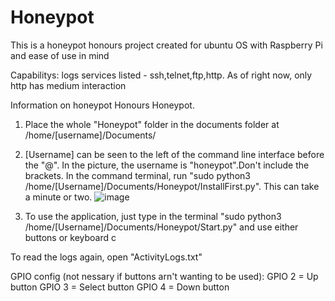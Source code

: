# Honeypot
This is a honeypot honours project created for ubuntu OS with Raspberry Pi and ease of use in mind 

Capabilitys:
logs services listed - ssh,telnet,ftp,http.
As of right now, only http has medium interaction

Information on honeypot 
Honours Honeypot.

1. Place the whole "Honeypot" folder in the documents folder at /home/[username]/Documents/ 

2. [Username] can be seen to the left of the command line interface before the "@". In the picture, the username is "honeypot".Don't include the brackets. In the command terminal, run "sudo python3 /home/[Username]/Documents/Honeypot/InstallFirst.py".
This can take a minute or two. 
![image](https://github.com/MMuiry/Honeypot/assets/97714730/a2085486-5d32-44c9-9c8e-b514e7a874b9)


3. To use the application, just type in the terminal "sudo python3 /home/[Username]/Documents/Honeypot/Start.py" and use either buttons or 
keyboard c

To read the logs again, open "ActivityLogs.txt"


GPIO config (not nessary if buttons arn't wanting to be used):
GPIO 2 = Up button
GPIO 3 = Select button
GPIO 4 = Down button
